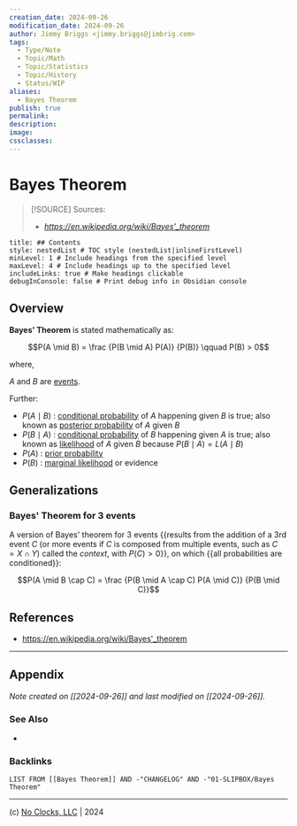 ```yaml
---
creation_date: 2024-09-26
modification_date: 2024-09-26
author: Jimmy Briggs <jimmy.briggs@jimbrig.com>
tags:
  - Type/Note
  - Topic/Math
  - Topic/Statistics
  - Topic/History
  - Status/WIP
aliases:
  - Bayes Theorem
publish: true
permalink:
description:
image:
cssclasses:
---
```


# Bayes Theorem

> [!SOURCE] Sources:
> - *https://en.wikipedia.org/wiki/Bayes'_theorem*

```table-of-contents
title: ## Contents 
style: nestedList # TOC style (nestedList|inlineFirstLevel)
minLevel: 1 # Include headings from the specified level
maxLevel: 4 # Include headings up to the specified level
includeLinks: true # Make headings clickable
debugInConsole: false # Print debug info in Obsidian console
```

## Overview

**Bayes' Theorem** is stated mathematically as:

$$P(A \mid B) = \frac {P(B \mid A) P(A)} {P(B)} \qquad P(B) > 0$$

where,

$A$ and $B$ are [events](event%20(probability%20theory).md). 

Further:

- $P(A \mid B)$ : [conditional probability](conditional%20probability.md) of $A$ happening given $B$ is true; also known as [posterior probability](posterior%20probability.md) of $A$ given $B$
- $P(B \mid A)$ : [conditional probability](conditional%20probability.md) of $B$ happening given $A$ is true; also known as [likelihood](likelihood%20function.md) of $A$ given $B$ because $P(B \mid A) = L(A \mid B)$
- $P(A)$ : [prior probability](prior%20probability.md)
- $P(B)$ : [marginal likelihood](marginal%20likelihood.md) or evidence

## Generalizations

### Bayes' Theorem for 3 events

A version of Bayes' theorem for 3 events {{results from the addition of a 3rd event $C$ (or more events if $C$ is composed from multiple events, such as $C = X \cap Y$) called the _context_, with $P(C) > 0$}}, on which {{all probabilities are conditioned}}:

$$P(A \mid B \cap C) = \frac {P(B \mid A \cap C) P(A \mid C)} {P(B \mid C)}$$

## References

- https://en.wikipedia.org/wiki/Bayes'_theorem

***

## Appendix

*Note created on [[2024-09-26]] and last modified on [[2024-09-26]].*

### See Also

- 

### Backlinks

```dataview
LIST FROM [[Bayes Theorem]] AND -"CHANGELOG" AND -"01-SLIPBOX/Bayes Theorem"
```

***

(c) [No Clocks, LLC](https://github.com/noclocks) | 2024